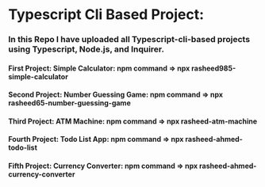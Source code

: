 # Typescript Cli Based Project:
### In this Repo I have uploaded all Typescript-cli-based projects using Typescript, Node.js, and Inquirer.
#### First Project: Simple Calculator: npm command => npx rasheed985-simple-calculator
#### Second Project: Number Guessing Game: npm command => npx rasheed65-number-guessing-game
#### Third Project: ATM Machine: npm command => npx rasheed-atm-machine
#### Fourth Project: Todo List App: npm command => npx rasheed-ahmed-todo-list
#### Fifth Project: Currency Converter: npm command => npx rasheed-ahmed-currency-converter
